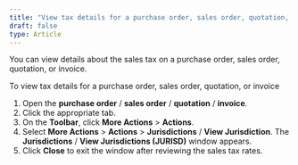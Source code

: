 ```yaml
---
title: "View tax details for a purchase order, sales order, quotation, or invoice"
draft: false
type: Article
---
```


You can view details about the sales tax on a purchase order, sales order, quotation, or invoice.

To view tax details for a purchase order, sales order, quotation, or invoice

1.  Open the **purchase order** / **sales order** / **quotation** / **invoice**.
2.  Click the appropriate tab.
3.  On the **Toolbar**, click **More Actions** > **Actions**.
4.  Select **More Actions** > **Actions** > **Jurisdictions** / **View Jurisdiction**. The **Jurisdictions** / **View Jurisdictions (JURISD)** window appears.
5.  Click **Close** to exit the window after reviewing the sales tax rates.